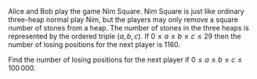 Alice and Bob play the game Nim Square.
Nim Square is just like ordinary three-heap normal play Nim, but the players may only remove a square number of stones from a heap.
The number of stones in the three heaps is represented by the ordered triple $(a,b,c)$.
If $0 \le a \le b \le c \le 29$ then the number of losing positions for the next player is $1160$.


Find the number of losing positions for the next player if $0 \le a \le b \le c \le 100\,000$.